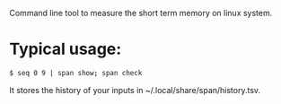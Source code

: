Command line tool to measure the short term memory on linux system.
# Typical usage:

```bash
$ seq 0 9 | span show; span check
```

It stores the history of your inputs in ~/.local/share/span/history.tsv.
